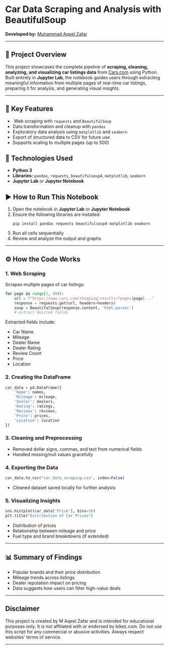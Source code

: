 # **Car Data Scraping and Analysis with BeautifulSoup**

**Developed by:** [Muhammad Aqeel Zafar](https://github.com/maqeelzafar047)

---

## 📌 **Project Overview**

This project showcases the complete pipeline of **scraping, cleaning, analyzing, and visualizing car listings data** from [Cars.com](https://www.cars.com) using Python. Built entirely in **Jupyter Lab**, the notebook guides users through extracting meaningful information from multiple pages of real-time car listings, preparing it for analysis, and generating visual insights.

---

## 🧠 **Key Features**

-  Web scraping with `requests` and `BeautifulSoup`
- Data transformation and cleanup with `pandas`
- Exploratory data analysis using `matplotlib` and `seaborn`
- Export of structured data to CSV for future use
- Supports scaling to multiple pages (up to 500)



## 🧰 **Technologies Used**

- **Python 3**
- **Libraries:** `pandas`, `requests`, `beautifulsoup4`, `matplotlib`, `seaborn`
- **Jupyter Lab** or **Jupyter Notebook**



## ▶️ **How to Run This Notebook**

1. Open the notebook in **Jupyter Lab** or **Jupyter Notebook**
2. Ensure the following libraries are installed:
   ```
   pip install pandas requests beautifulsoup4 matplotlib seaborn
   ```
3. Run all cells sequentially
4. Review and analyze the output and graphs

---

## ⚙️ **How the Code Works**

### 1. **Web Scraping**

Scrapes multiple pages of car listings:

```python
for page in range(1, 500):
    url = f"https://www.cars.com/shopping/results/?page={page}..."
    response = requests.get(url, headers=headers)
    soup = BeautifulSoup(response.content, 'html.parser')
    # extract desired fields
```

Extracted fields include:

- Car Name
- Mileage
- Dealer Name
- Dealer Rating
- Review Count
- Price
- Location

### 2. **Creating the DataFrame**

```python
car_data = pd.DataFrame({
    'Name': names,
    'Mileage': mileage,
    'Dealer': dealers,
    'Rating': ratings,
    'Reviews': reviews,
    'Price': prices,
    'Location': location
})
```

### 3. **Cleaning and Preprocessing**

- Removed dollar signs, commas, and text from numerical fields
- Handled missing/null values gracefully

### 4. **Exporting the Data**

```python
car_data.to_csv("car_data_scraping.csv", index=False)
```

- Cleaned dataset saved locally for further analysis

### **5. Visualizing Insights**

```python
sns.histplot(car_data['Price'], bins=30)
plt.title("Distribution of Car Prices")
```

- Distribution of prices
- Relationship between mileage and price
- Fuel type and brand breakdowns (if extended)

---

## 📊 Summary of Findings

- Popular brands and their price distribution
- Mileage trends across listings
- Dealer reputation impact on pricing
- Data suggests how users can filter high-value deals

---

## **Disclaimer**

This project is created by M Aqeel Zafar and is intended for educational purposes only. It is not affiliated with or endorsed by bikez.com. Do not use this script for any commercial or abusive activities. Always respect websites' terms of service.

---

